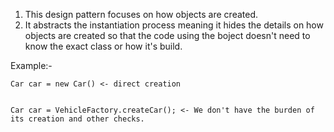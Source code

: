 1) This design pattern focuses on how objects are created.
2) It abstracts the instantiation process meaning it hides the details on how objects are created so that the code using the boject doesn't need to know the exact class or how it's build.

Example:-

```
Car car = new Car() <- direct creation


Car car = VehicleFactory.createCar(); <- We don't have the burden of its creation and other checks.

```